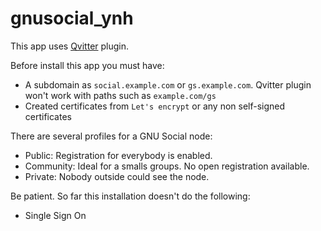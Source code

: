 # gnusocial_ynh

This app uses [Qvitter](https://git.gnu.io/h2p/Qvitter) plugin.

Before install this app you must have:

- A subdomain as ```social.example.com``` or ```gs.example.com```. Qvitter plugin won't work with paths such as ```example.com/gs```
- Created certificates from ```Let's encrypt``` or any non self-signed certificates

There are several profiles for a GNU Social node:

- Public:  Registration for everybody is enabled.
- Community: Ideal for a smalls groups. No open registration available.
- Private: Nobody outside could see the node.

Be patient. So far this installation doesn't do the following:

- Single Sign On


